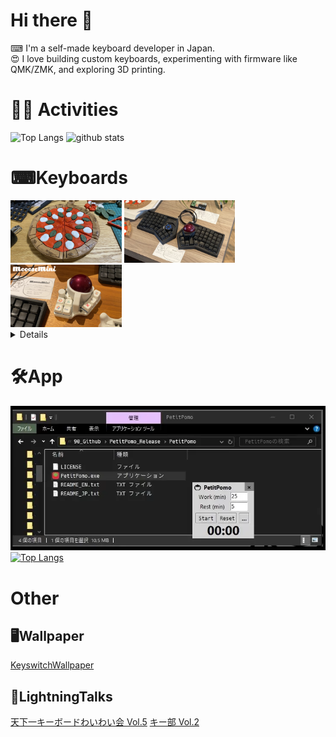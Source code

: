 # Hi there 👋
⌨ I'm a self-made keyboard developer in Japan.  
😍 I love building custom keyboards, experimenting with firmware like QMK/ZMK, and exploring 3D printing.  

# 🏃‍♀️ Activities
<div align="left"> 
  <img alt="Top Langs" height="170px" src="https://github-readme-stats.vercel.app/api?username=ataruno&theme=vue-dark&layout=compact" />
  <img alt="github stats" height="170px" src="https://github-readme-stats.vercel.app/api/top-langs/?username=ataruno&theme=vue-dark&layout=compact" />
</div>

# ⌨Keyboards
<div align="left"> 
    <a href="https://github.com/ataruno/A_PIECE_OF_KEYBOARD" target="_blank">
    <img alt="Top Langs" height="100px" src="https://raw.githubusercontent.com/ataruno/A_PIECE_OF_KEYBOARD/main/image/A_PIECE_OF_KEYBOARD_5.jpg" /></a>
    <a href="https://github.com/ataruno/Mooose" target="_blank">
    <img alt="Top Langs" height="100px" src="https://raw.githubusercontent.com/ataruno/Mooose/main/image/Mooose_1.jpg" /></a>
    <a href="https://github.com/ataruno/MoooseMini" target="_blank">
    <img alt="Top Langs" height="100px" src="https://raw.githubusercontent.com//ataruno/MoooseMini/main/Readme_image/MoooseMini01.png" /> </a>
</div>

<details>

## A_PIECE_OF_KEYBOARD 🍕
<a href="https://github.com/ataruno/A_PIECE_OF_KEYBOARD" target="_blank">
  <img alt="Top Langs" width="600px" src="https://raw.githubusercontent.com/ataruno/A_PIECE_OF_KEYBOARD/main/image/A_PIECE_OF_KEYBOARD_5.jpg" />
</a>

## Mooose
<a href="https://github.com/ataruno/Mooose" target="_blank">
  <img alt="Top Langs" width="600px" src="https://raw.githubusercontent.com/ataruno/Mooose/main/image/Mooose_1.jpg" />
</a>

## MoooseMini
<a href="https://github.com/ataruno/MoooseMini" target="_blank">
  <img alt="Top Langs" width="600px" src="https://raw.githubusercontent.com//ataruno/MoooseMini/main/Readme_image/MoooseMini01.png" />
</a>

## MoooseFree
Comming soon

</details>

# 🛠App
<a href="https://github.com/ataruno/PetitPomo" target="_blank">
  <img alt="Top Langs" width="600px" src="https://github.com/ataruno/PetitPomo/blob/main/README_image/PetitPomo01.webp" />
</a>

<a href="https://github.com/ataruno/KeymapViewer" target="_blank">
  <img alt="Top Langs" width="600px" src="https://github.com/ataruno/KeymapViewer/blob/main/readmeimage/KeymapViewer_event.webp" />
</a>

# Other
## 🖥Wallpaper
[KeyswitchWallpaper](https://github.com/ataruno/KeyswitchWallpaper)

## 💬LightningTalks
[天下一キーボードわいわい会 Vol.5](https://github.com/ataruno/TenKeyVol5)
[キー部 Vol.2](https://github.com/ataruno/key-bu2-_LightningTalks)
